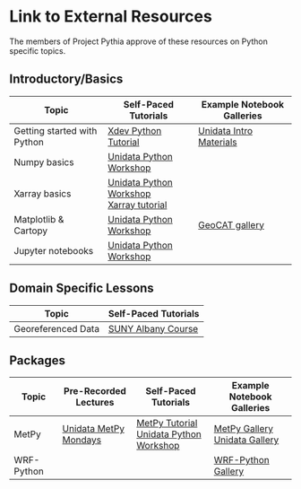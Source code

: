 # Link to External Resources

The members of Project Pythia approve of these resources on Python specific topics.

## Introductory/Basics
| Topic | Self-Paced Tutorials | Example Notebook Galleries |
| --- | ----------- | ----------- |
| Getting started with Python | [Xdev Python Tutorial](https://ncar.github.io/python-tutorial/) | [Unidata Intro Materials](https://unidata.github.io/python-training/python/intro-to-python/) |
| Numpy basics | [Unidata Python Workshop](https://unidata.github.io/python-training/workshop/NumPy/numpy-basics/)| |
| Xarray basics | [Unidata Python Workshop](https://unidata.github.io/python-training/workshop/XArray/xarray-introduction/) <br> [Xarray tutorial](https://xarray-contrib.github.io/xarray-tutorial/) | |
| Matplotlib & Cartopy | [Unidata Python Workshop](https://unidata.github.io/python-training/workshop/Matplotlib/matplotlib-basics/) | [GeoCAT gallery](https://geocat-examples.readthedocs.io/en/latest/) |
| Jupyter notebooks | [Unidata Python Workshop](https://unidata.github.io/python-training/workshop/Jupyter_Notebooks/jupyter-notebooks-introduction/) | |

## Domain Specific Lessons
| Topic | Self-Paced Tutorials |
| --- | ----------- |
| Georeferenced Data | [SUNY Albany Course](https://github.com/DAES433533/Fall2020) |

## Packages
| Topic | Pre-Recorded Lectures | Self-Paced Tutorials | Example Notebook Galleries |
| --- | ----------- | ----------- | ----------- |
| MetPy | [Unidata MetPy Mondays](https://www.youtube.com/playlist?list=PLQut5OXpV-0ir4IdllSt1iEZKTwFBa7kO) | [MetPy Tutorial](https://unidata.github.io/MetPy/latest/tutorials/index.html) <br> [Unidata Python Workshop](https://unidata.github.io/python-training/workshop/Metpy_Introduction/introduction-to-metpy/)| [MetPy Gallery](https://unidata.github.io/MetPy/latest/examples/index.html) <br> [Unidata Gallery](https://unidata.github.io/python-training/gallery/gallery-home/) |
| WRF-Python | | | [WRF-Python Gallery](https://wrf-python.readthedocs.io/en/latest/plot.html) |
